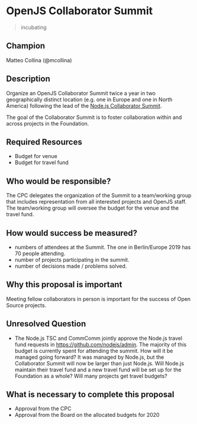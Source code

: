 # OpenJS Collaborator Summit
>  incubating

## Champion

Matteo Collina (@mcollina)

## Description

Organize an OpenJS Collaborator Summit twice a year in two
geographically distinct location (e.g. one in Europe and one in North
America)
following the lead of the [Node.js Collaborator Summit](https://github.com/nodejs/summit).

The goal of the Collaborator Summit is to foster collaboration within
and across projects in the Foundation.

## Required Resources

* Budget for venue
* Budget for travel fund

## Who would be responsible?

The CPC delegates the organization of the Summit to a team/working group
that includes representation from all interested projects and OpenJS staff.
The team/working group will oversee the budget for the venue and the
travel fund.

## How would success be measured?

* numbers of attendees at the Summit. The one in Berlin/Europe 2019 has 70 people
attending.
* number of projects participating in the summit.
* number of decisions made / problems solved.

## Why this proposal is important

Meeting fellow collaborators in person is important for the success of
Open Source projects.

## Unresolved Question

* The Node.js TSC and CommComm jointly approve the Node.js travel fund
  requests in https://github.com/nodejs/admin. The majority of this
  budget is currently spent for attending the summit.
  How will it be managed going forward? It was managed by Node.js, but
  the Collaborator Summit will now be larger than just Node.js. Will
  Node.js maintain their travel fund and a new travel fund will be set up
  for the Foundation as a whole? Will many projects get travel budgets?

## What is necessary to complete this proposal

* Approval from the CPC
* Approval from the Board on the allocated budgets for 2020
